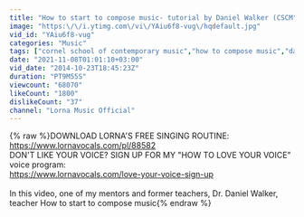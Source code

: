 ```yaml
---
title: "How to start to compose music- tutorial by Daniel Walker (CSCM"
image: "https:\/\/i.ytimg.com\/vi\/YAiu6f8-vug\/hqdefault.jpg"
vid_id: "YAiu6f8-vug"
categories: "Music"
tags: ["cornel school of contemporary music","how to compose music","daniel walker"]
date: "2021-11-08T01:01:10+03:00"
vid_date: "2014-10-23T18:45:23Z"
duration: "PT9M55S"
viewcount: "68070"
likeCount: "1800"
dislikeCount: "37"
channel: "Lorna Music Official"
---
```

{% raw %}DOWNLOAD LORNA'S FREE SINGING ROUTINE: <a rel="nofollow" target="blank" href="https://www.lornavocals.com/pl/88582">https://www.lornavocals.com/pl/88582</a><br />DON'T LIKE YOUR VOICE? SIGN UP FOR MY &quot;HOW TO LOVE YOUR VOICE&quot; voice program:<br /><a rel="nofollow" target="blank" href="https://www.lornavocals.com/love-your-voice-sign-up">https://www.lornavocals.com/love-your-voice-sign-up</a><br /><br />In this video, one of my mentors and former teachers, Dr. Daniel Walker, teacher How to start to compose music{% endraw %}
